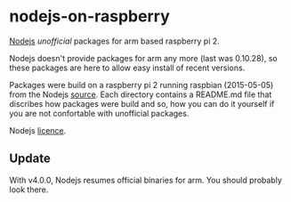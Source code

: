 # nodejs-on-raspberry
[Nodejs](http://nodejs.org) *unofficial* packages for arm based raspberry pi 2.

Nodejs doesn't provide packages for arm any more (last was 0.10.28), so these packages are here
to allow easy install of recent versions.

Packages were build on a raspberry pi 2 running raspbian (2015-05-05) from the Nodejs
[source](https://nodejs.org/dist/). Each directory contains a README.md
file that discribes how packages were build and so, how you can do it yourself
if you are not confortable with unofficial packages. 

Nodejs [licence](https://github.com/nodejs/node/blob/master/LICENSE).

## Update
With v4.0.0, Nodejs resumes official binaries for arm. You should probably look there.
